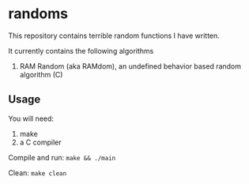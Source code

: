 # randoms
This repository contains terrible random functions I have written. 

It currently contains the following algorithms
1. RAM Random (aka RAMdom), an undefined behavior based random algorithm (C)


## Usage
You will need: 
1. make
2. a C compiler

Compile and run: ```make && ./main```

Clean: ```make clean```
